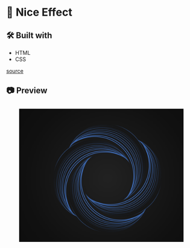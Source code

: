 # 🎡 Nice Effect

## 🛠 Built with
- HTML
- CSS

[source](https://github.com/codescientists)

## 📷 Preview


<p align="center" style="padding: 10px">
    <img alt="" src="./assets/prew.png" width="90%">
    <br>